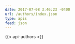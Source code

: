 ```yaml
---
date: 2017-07-08 3:46:23 -0400
url: /authors/index.json
type: apis
feed: json
---
```


{{< api-authors >}}
